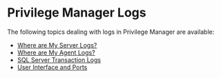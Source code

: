 [title]: # (Privilege Manager Logs)
[tags]: # (where are)
[priority]: # (1)
# Privilege Manager Logs

The following topics dealing with logs in Privilege Manager are available:

* [Where are My Server Logs?](ts-server-logs.md)
* [Where are My Agent Logs?](ts-agent-logs.md)
* [SQL Server Transaction Logs](sql-server-txn.md)
* [User Interface and Ports](ts-ui.md)